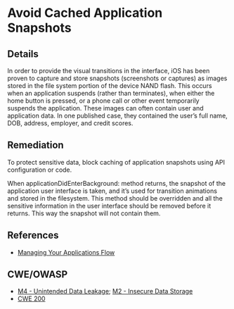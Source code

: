 # Avoid Cached Application Snapshots

## Details 

In order to provide the visual transitions in the interface, iOS has been proven to capture and store snapshots (screenshots or captures) as images stored in the file system portion of the device NAND flash. This occurs when an application suspends (rather than terminates), when either the home button is pressed, or a phone call or other event temporarily suspends the application. These images can often contain user and application data. In one published case, they contained the user’s full name, DOB, address, employer, and credit scores.

## Remediation

To protect sensitive data, block caching of application snapshots using API configuration or code. 

When applicationDidEnterBackground: method returns, the snapshot of the application user interface is taken, and it’s used for transition animations and stored in the filesystem. This method should be overridden and all the sensitive information in the user interface should be removed before it returns. This way the snapshot will not contain them.

## References

 * [Managing Your Applications Flow][1]
 
## CWE/OWASP 

 * [M4 - Unintended Data Leakage](https://www.owasp.org/index.php/Mobile_Top_10_2014-M4); [M2 - Insecure Data Storage](https://www.owasp.org/index.php/Mobile_Top_10_2014-M2)
 * [CWE 200](http://cwe.mitre.org/data/definitions/200.html)
 
<!-- Links -->
[1]: https://developer.apple.com/library/iOS/documentation/iPhone/Conceptual/iPhoneOSProgrammingGuide/ManagingYourApplicationsFlow/ManagingYourApplicationsFlow.html#//apple_ref/doc/uid/TP40007072-CH4-SW47
